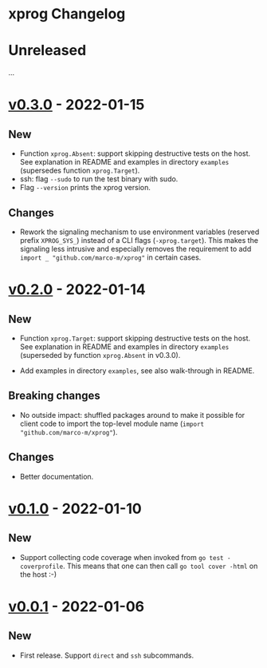# xprog Changelog

# Unreleased

...


# [v0.3.0] - 2022-01-15

## New

- Function `xprog.Absent`: support skipping destructive tests on the host.
  See explanation in README and examples in directory `examples` (supersedes function `xprog.Target`).
- ssh: flag `--sudo` to run the test binary with sudo.
- Flag `--version` prints the xprog version.

## Changes

- Rework the signaling mechanism to use environment variables (reserved prefix `XPROG_SYS_`) instead of a CLI flags (`-xprog.target`).
  This makes the signaling less intrusive and especially removes the requirement to add `import _ "github.com/marco-m/xprog"` in certain cases.


# [v0.2.0] - 2022-01-14

## New

- Function `xprog.Target`: support skipping destructive tests on the host.
  See explanation in README and examples in directory `examples` (superseded by function `xprog.Absent` in v0.3.0).

- Add examples in directory `examples`, see also walk-through in README.

## Breaking changes

- No outside impact: shuffled packages around to make it possible for client code to import the top-level module name (`import "github.com/marco-m/xprog"`).

## Changes

- Better documentation.


# [v0.1.0] - 2022-01-10

## New

- Support collecting code coverage when invoked from `go test -coverprofile`. This means that one can then call `go tool cover -html` on the host :-)


# [v0.0.1] - 2022-01-06

## New

- First release. Support `direct` and `ssh` subcommands.


[v0.0.1]: https://github.com/marco-m/xprog/releases/tag/v0.0.1
[v0.1.0]: https://github.com/marco-m/xprog/releases/tag/v0.1.0
[v0.2.0]: https://github.com/marco-m/xprog/releases/tag/v0.2.0
[v0.3.0]: https://github.com/marco-m/xprog/releases/tag/v0.3.0
